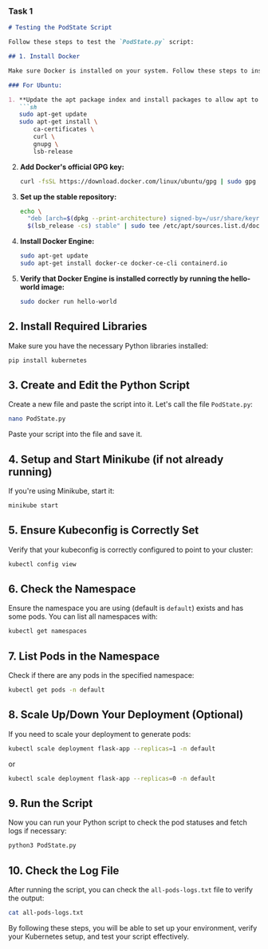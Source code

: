 ### Task 1

```markdown
# Testing the PodState Script

Follow these steps to test the `PodState.py` script:

## 1. Install Docker

Make sure Docker is installed on your system. Follow these steps to install Docker:

### For Ubuntu:

1. **Update the apt package index and install packages to allow apt to use a repository over HTTPS:**
   ```sh
   sudo apt-get update
   sudo apt-get install \
       ca-certificates \
       curl \
       gnupg \
       lsb-release
   ```

2. **Add Docker's official GPG key:**
   ```sh
   curl -fsSL https://download.docker.com/linux/ubuntu/gpg | sudo gpg --dearmor -o /usr/share/keyrings/docker-archive-keyring.gpg
   ```

3. **Set up the stable repository:**
   ```sh
   echo \
     "deb [arch=$(dpkg --print-architecture) signed-by=/usr/share/keyrings/docker-archive-keyring.gpg] https://download.docker.com/linux/ubuntu \
     $(lsb_release -cs) stable" | sudo tee /etc/apt/sources.list.d/docker.list > /dev/null
   ```

4. **Install Docker Engine:**
   ```sh
   sudo apt-get update
   sudo apt-get install docker-ce docker-ce-cli containerd.io
   ```

5. **Verify that Docker Engine is installed correctly by running the hello-world image:**
   ```sh
   sudo docker run hello-world
   ```

## 2. Install Required Libraries

Make sure you have the necessary Python libraries installed:

```sh
pip install kubernetes
```

## 3. Create and Edit the Python Script

Create a new file and paste the script into it. Let's call the file `PodState.py`:

```sh
nano PodState.py
```
Paste your script into the file and save it.

## 4. Setup and Start Minikube (if not already running)

If you're using Minikube, start it:

```sh
minikube start
```

## 5. Ensure Kubeconfig is Correctly Set

Verify that your kubeconfig is correctly configured to point to your cluster:

```sh
kubectl config view
```

## 6. Check the Namespace

Ensure the namespace you are using (default is `default`) exists and has some pods. You can list all namespaces with:

```sh
kubectl get namespaces
```

## 7. List Pods in the Namespace

Check if there are any pods in the specified namespace:

```sh
kubectl get pods -n default
```

## 8. Scale Up/Down Your Deployment (Optional)

If you need to scale your deployment to generate pods:

```sh
kubectl scale deployment flask-app --replicas=1 -n default
```

or

```sh
kubectl scale deployment flask-app --replicas=0 -n default
```

## 9. Run the Script

Now you can run your Python script to check the pod statuses and fetch logs if necessary:

```sh
python3 PodState.py
```

## 10. Check the Log File

After running the script, you can check the `all-pods-logs.txt` file to verify the output:

```sh
cat all-pods-logs.txt
```

By following these steps, you will be able to set up your environment, verify your Kubernetes setup, and test your script effectively.
```
